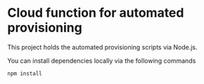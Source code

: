 # Cloud function for automated provisioning

This project holds the automated provisioning scripts via Node.js.

You can install dependencies locally via the following commands
```
npm install
```
